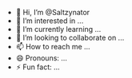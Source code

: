 - 👋 Hi, I’m @Saltzynator
- 👀 I’m interested in ...
- 🌱 I’m currently learning ...
- 💞️ I’m looking to collaborate on ...
- 📫 How to reach me ...
- 😄 Pronouns: ...
- ⚡ Fun fact: ...

<!---
Saltzynator/Saltzynator is a ✨ special ✨ repository because its `README.md` (this file) appears on your GitHub profile.
You can click the Preview link to take a look at your changes.
--->
